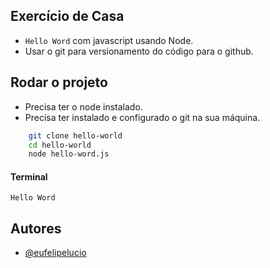 
## Exercício de Casa

- `Hello Word` com javascript usando Node.
- Usar o git para versionamento do código para o github.


## Rodar o projeto

- Precisa ter o node instalado.
- Precisa ter instalado e configurado o git na sua máquina.

```bash
    git clone hello-world
    cd hello-world
    node hello-word.js
```
#### Terminal
`Hello Word`
    
## Autores

- [@eufelipelucio](https://www.github.com/eufelipelucio)

